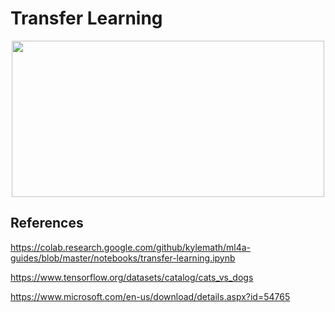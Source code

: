 # Transfer Learning

<p align="center">
    <img src=""  width="500" height="250">
</p>


## References

https://colab.research.google.com/github/kylemath/ml4a-guides/blob/master/notebooks/transfer-learning.ipynb 

https://www.tensorflow.org/datasets/catalog/cats_vs_dogs

https://www.microsoft.com/en-us/download/details.aspx?id=54765
